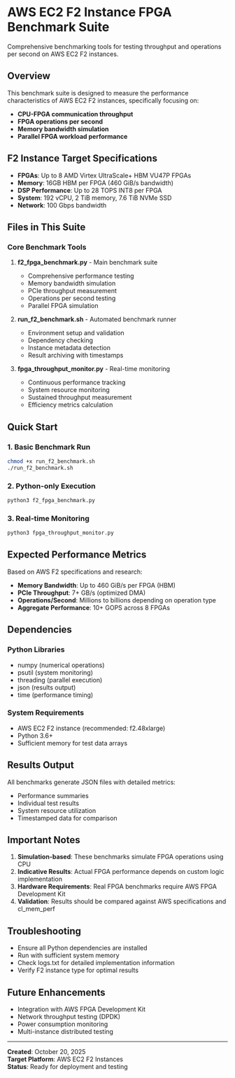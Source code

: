 # AWS EC2 F2 Instance FPGA Benchmark Suite

Comprehensive benchmarking tools for testing throughput and operations per second on AWS EC2 F2 instances.

## Overview

This benchmark suite is designed to measure the performance characteristics of AWS EC2 F2 instances, specifically focusing on:
- **CPU-FPGA communication throughput**
- **FPGA operations per second**
- **Memory bandwidth simulation**
- **Parallel FPGA workload performance**

## F2 Instance Target Specifications

- **FPGAs**: Up to 8 AMD Virtex UltraScale+ HBM VU47P FPGAs
- **Memory**: 16GB HBM per FPGA (460 GiB/s bandwidth)
- **DSP Performance**: Up to 28 TOPS INT8 per FPGA
- **System**: 192 vCPU, 2 TiB memory, 7.6 TiB NVMe SSD
- **Network**: 100 Gbps bandwidth

## Files in This Suite

### Core Benchmark Tools

1. **f2_fpga_benchmark.py** - Main benchmark suite
   - Comprehensive performance testing
   - Memory bandwidth simulation
   - PCIe throughput measurement
   - Operations per second testing
   - Parallel FPGA simulation

2. **run_f2_benchmark.sh** - Automated benchmark runner
   - Environment setup and validation
   - Dependency checking
   - Instance metadata detection
   - Result archiving with timestamps

3. **fpga_throughput_monitor.py** - Real-time monitoring
   - Continuous performance tracking
   - System resource monitoring
   - Sustained throughput measurement
   - Efficiency metrics calculation


## Quick Start

### 1. Basic Benchmark Run
```bash
chmod +x run_f2_benchmark.sh
./run_f2_benchmark.sh
```

### 2. Python-only Execution
```bash
python3 f2_fpga_benchmark.py
```

### 3. Real-time Monitoring
```bash
python3 fpga_throughput_monitor.py
```

## Expected Performance Metrics

Based on AWS F2 specifications and research:

- **Memory Bandwidth**: Up to 460 GiB/s per FPGA (HBM)
- **PCIe Throughput**: 7+ GB/s (optimized DMA)
- **Operations/Second**: Millions to billions depending on operation type
- **Aggregate Performance**: 10+ GOPS across 8 FPGAs

## Dependencies

### Python Libraries
- numpy (numerical operations)
- psutil (system monitoring)
- threading (parallel execution)
- json (results output)
- time (performance timing)

### System Requirements
- AWS EC2 F2 instance (recommended: f2.48xlarge)
- Python 3.6+
- Sufficient memory for test data arrays

## Results Output

All benchmarks generate JSON files with detailed metrics:
- Performance summaries
- Individual test results
- System resource utilization
- Timestamped data for comparison

## Important Notes

1. **Simulation-based**: These benchmarks simulate FPGA operations using CPU
2. **Indicative Results**: Actual FPGA performance depends on custom logic implementation
3. **Hardware Requirements**: Real FPGA benchmarks require AWS FPGA Development Kit
4. **Validation**: Results should be compared against AWS specifications and cl_mem_perf

## Troubleshooting

- Ensure all Python dependencies are installed
- Run with sufficient system memory
- Check logs.txt for detailed implementation information
- Verify F2 instance type for optimal results

## Future Enhancements

- Integration with AWS FPGA Development Kit
- Network throughput testing (DPDK)
- Power consumption monitoring
- Multi-instance distributed testing

---

**Created**: October 20, 2025  
**Target Platform**: AWS EC2 F2 Instances  
**Status**: Ready for deployment and testing
